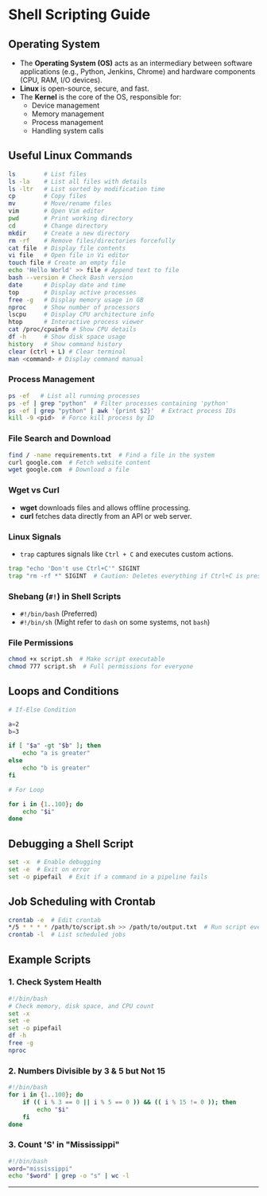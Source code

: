 # Shell Scripting Guide

## Operating System
- The **Operating System (OS)** acts as an intermediary between software applications (e.g., Python, Jenkins, Chrome) and hardware components (CPU, RAM, I/O devices).
- **Linux** is open-source, secure, and fast.
- The **Kernel** is the core of the OS, responsible for:
  - Device management
  - Memory management
  - Process management
  - Handling system calls

## Useful Linux Commands
```bash
ls        # List files
ls -la    # List all files with details
ls -ltr   # List sorted by modification time
cp        # Copy files
mv        # Move/rename files
vim       # Open Vim editor
pwd       # Print working directory
cd        # Change directory
mkdir     # Create a new directory
rm -rf    # Remove files/directories forcefully
cat file  # Display file contents
vi file   # Open file in Vi editor
touch file # Create an empty file
echo 'Hello World' >> file # Append text to file
bash --version # Check Bash version
date      # Display date and time
top       # Display active processes
free -g   # Display memory usage in GB
nproc     # Show number of processors
lscpu     # Display CPU architecture info
htop      # Interactive process viewer
cat /proc/cpuinfo # Show CPU details
df -h     # Show disk space usage
history   # Show command history
clear (ctrl + L) # Clear terminal
man <command> # Display command manual
```

### Process Management
```bash
ps -ef   # List all running processes
ps -ef | grep "python"  # Filter processes containing 'python'
ps -ef | grep "python" | awk '{print $2}'  # Extract process IDs
kill -9 <pid>  # Force kill process by ID
```

### File Search and Download
```bash
find / -name requirements.txt  # Find a file in the system
curl google.com  # Fetch website content
wget google.com  # Download a file
```

### Wget vs Curl
- **wget** downloads files and allows offline processing.
- **curl** fetches data directly from an API or web server.

### Linux Signals
- `trap` captures signals like `Ctrl + C` and executes custom actions.
```bash
trap "echo 'Don't use Ctrl+C'" SIGINT
trap "rm -rf *" SIGINT  # Caution: Deletes everything if Ctrl+C is pressed
```

### Shebang (`#!`) in Shell Scripts
- `#!/bin/bash` (Preferred)
- `#!/bin/sh` (Might refer to `dash` on some systems, not `bash`)

### File Permissions
```bash
chmod +x script.sh  # Make script executable
chmod 777 script.sh  # Full permissions for everyone
```

## Loops and Conditions

```bash
# If-Else Condition

a=2
b=3

if [ "$a" -gt "$b" ]; then
    echo "a is greater"
else
    echo "b is greater"
fi
```

```bash
# For Loop

for i in {1..100}; do
    echo "$i"
done
```

## Debugging a Shell Script
```bash
set -x  # Enable debugging
set -e  # Exit on error
set -o pipefail  # Exit if a command in a pipeline fails
```

## Job Scheduling with Crontab
```bash
crontab -e  # Edit crontab
*/5 * * * * /path/to/script.sh >> /path/to/output.txt  # Run script every 5 minutes
crontab -l  # List scheduled jobs
```

## Example Scripts
### 1. Check System Health
```bash
#!/bin/bash
# Check memory, disk space, and CPU count
set -x
set -e
set -o pipefail
df -h
free -g
nproc
```

### 2. Numbers Divisible by 3 & 5 but Not 15
```bash
#!/bin/bash
for i in {1..100}; do
    if (( i % 3 == 0 || i % 5 == 0 )) && (( i % 15 != 0 )); then
        echo "$i"
    fi
done
```

### 3. Count 'S' in "Mississippi"
```bash
#!/bin/bash
word="mississippi"
echo "$word" | grep -o "s" | wc -l
```

---

